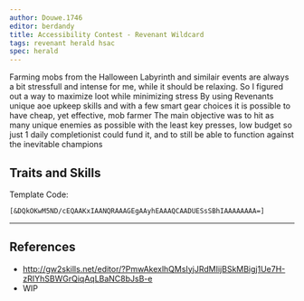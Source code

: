 ```yaml
---
author: Douwe.1746
editor: berdandy
title: Accessibility Contest - Revenant Wildcard
tags: revenant herald hsac
spec: herald
---
```


Farming mobs from the Halloween Labyrinth and similair events are always a bit stressfull and intense for me, while it should be relaxing. So I figured out a way to maximize loot while minimizing stress
By using Revenants unique aoe upkeep skills and with a few smart gear choices it is possible to have cheap, yet effective, mob farmer
The main objective was to hit as many unique enemies as possible with the least key presses, low budget so just 1 daily completionist could fund it, and to still be able to function against the inevitable champions

## Traits and Skills

Template Code:

`[&DQkOKwM5ND/cEQAAKxIAANQRAAAGEgAAyhEAAAQCAADUESsSBhIAAAAAAAA=]`

---

<div
  data-armory-embed='skills'
  data-armory-ids='62719,62962,62878,62832,62942'
>
</div>
<div
  data-armory-embed='specializations'
  data-armory-ids='14,3,52'
  data-armory-14-traits='1741,1726,1720'
  data-armory-3-traits='1732,1760,1719'
  data-armory-52-traits='1716,1730,1803'
>
</div>
<script async src='https://unpkg.com/armory-embeds@^0.x.x/armory-embeds.js'></script>



## References

- http://gw2skills.net/editor/?PmwAkexlhQMsIyjJRdMIijBSkMBigj1Ue7H-zRIYhSBWGrQiqAqLBaNC8bJsB-e
- WIP

